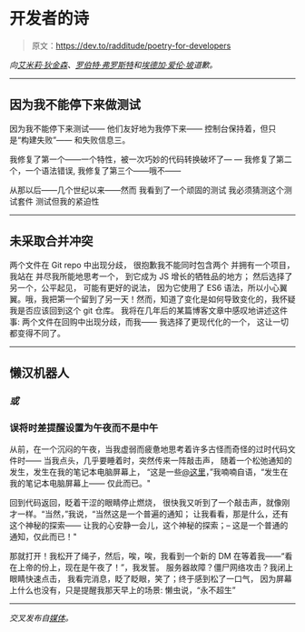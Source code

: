 # 开发者的诗

> 原文：<https://dev.to/radditude/poetry-for-developers>

*向[艾米莉·狄金森](https://www.poetryfoundation.org/poems-and-poets/poems/detail/47652)、[罗伯特·弗罗斯特](https://www.poetryfoundation.org/resources/learning/core-poems/detail/44272)和[埃德加·爱伦·坡](https://www.poetryfoundation.org/poems-and-poets/poems/detail/48860)道歉。*

* * *

## 因为我不能停下来做测试

因为我不能停下来测试——
他们友好地为我停下来——
控制台保持着，但只是“构建失败”——
和失败信息三。

我修复了第一个——一个特性，被一次巧妙的代码转换破坏了—
—
我修复了第二个，一个语法错误,
我修复了第三个——哦不——

从那以后——几个世纪以来——然而
我看到了一个顽固的测试
我必须猜测这个测试套件
测试但我的紧迫性

* * *

## 未采取合并冲突

两个文件在 Git repo 中出现分歧，
很抱歉我不能同时包含两个
并拥有一个项目，我站在
并尽我所能地思考一个，
到它成为 JS 增长的牺牲品的地方；
然后选择了另一个，公平起见，
可能有更好的说法，
因为它使用了 ES6 语法，所以小心翼翼。哦，我把第一个留到了另一天！然而，知道了变化是如何导致变化的，我怀疑我是否应该回到这个 git 仓库。
我将在几年后的某篇博客文章中感叹地讲述这件事:
两个文件在回购中出现分歧，而我——
我选择了更现代化的一个，
这让一切都变得不同了。

* * *

## 懒汉机器人

### *或*

### 误将时差提醒设置为午夜而不是中午

从前，在一个沉闷的午夜，当我虚弱而疲惫地思考着许多古怪而奇怪的过时代码文件时——
当我点头，几乎要睡着时，突然传来一阵敲击声，
随着一个松弛通知的发生，发生在我的笔记本电脑屏幕上，
“这是一些[@这里](https://dev.to/here)，”我喃喃自语，“发生在我的笔记本电脑屏幕上——
仅此而已。"

回到代码返回，眨着干涩的眼睛停止燃烧，
很快我又听到了一个敲击声，就像刚才一样。“当然，”我说，“当然这是一个普遍的通知；
让我看看，那是什么，还有这个神秘的探索——
让我的心安静一会儿，这个神秘的探索；–
这是一个普通的通知，仅此而已！"

那就打开！我松开了绳子，然后，唉，唉，我看到一个新的 DM 在等着我——“看在上帝的份上，现在是午夜了！”，我发誓。
服务器故障？僵尸网络攻击？我闭上眼睛快速点击，
我看完消息，眨了眨眼，笑了；终于感到松了一口气，
因为屏幕上什么也没有，只是提醒我那天早上的场景:
懒虫说，“永不超生”

* * *

*交叉发布自[媒体](https://medium.com/radditude/poetry-for-developers-4cf17cdf0ff9)。*
